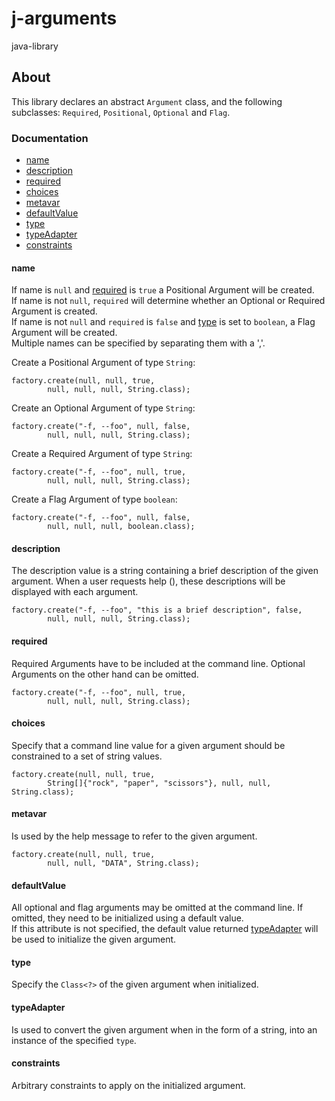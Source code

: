 # j-arguments

java-library

## About

This library declares an abstract <code>Argument</code> class, and the following subclasses: 
<code>Required</code>, <code>Positional</code>, <code>Optional</code> and <code>Flag</code>.<br>
            
### Documentation

- [name](#name)
- [description](#description)
- [required](#required)
- [choices](#choices)
- [metavar](#metavar)
- [defaultValue](#defaultvalue)
- [type](#type)
- [typeAdapter](#typeadapter)
- [constraints](#constraints)

#### name

If name is <code>null</code> and [required](#required) is <code>true</code> a Positional Argument will be created.<br>
If name is not <code>null</code>, <code>required</code> will determine whether an Optional or 
Required Argument is created.<br>
If name is not <code>null</code> and <code>required</code> is <code>false</code> and [type](#type) is set to 
<code>boolean</code>, a Flag Argument will be created.<br>
Multiple names can be specified by separating them with a ','.<br>
            
Create a Positional Argument of type <code>String</code>: 

    factory.create(null, null, true,
            null, null, null, String.class);
            
Create an Optional Argument of type <code>String</code>: 

    factory.create("-f, --foo", null, false,
            null, null, null, String.class);
            
Create a Required Argument of type <code>String</code>: 

    factory.create("-f, --foo", null, true,
            null, null, null, String.class);

Create a Flag Argument of type <code>boolean</code>:

    factory.create("-f, --foo", null, false,
            null, null, null, boolean.class);

#### description

The description value is a string containing a brief description of the given argument. When 
a user requests help (), these descriptions will be displayed with each argument.

    factory.create("-f, --foo", "this is a brief description", false,
            null, null, null, String.class);

#### required

Required Arguments have to be included at the command line. Optional Arguments on the other hand 
can be omitted.

    factory.create("-f, --foo", null, true,
            null, null, null, String.class);

#### choices

Specify that a command line value for a given argument should be constrained 
to a set of string values. 

    factory.create(null, null, true,
            String[]{"rock", "paper", "scissors"}, null, null, String.class);

#### metavar

Is used by the help message to refer to the given argument.

    factory.create(null, null, true,
            null, null, "DATA", String.class);

#### defaultValue

All optional and flag arguments may be omitted at the command line. 
If omitted, they need to be initialized using a default value.<br>
If this attribute is not specified, 
the default value returned [typeAdapter](#typeadapter) will be used 
to initialize the given argument. 

#### type

Specify the <code>Class<?></code> of the given argument when initialized.

#### typeAdapter

Is used to convert the given argument when in the form of a string, into 
an instance of the specified <code>type</code>.<br>

#### constraints

Arbitrary constraints to apply on the initialized argument. 